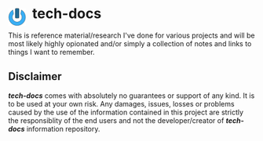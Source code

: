 # tech-docs <img style="margin: 6px 13px 0px 0px" align="left" src="data/images/logo_36x36.png" />
This is reference material/research I've done for various projects and will be most likely highly 
opionated and/or simply a collection of notes and links to things I want to remember.

## Disclaimer
***tech-docs*** comes with absolutely no guarantees or support of any kind. It is to be used at
your own risk. Any damages, issues, losses or problems caused by the use of the information contained 
in this project are strictly the responsiblity of the end users and not the developer/creator of 
***tech-docs*** information repository.

<!-- 
vim: ts=2:sw=2:sts=2
-->
